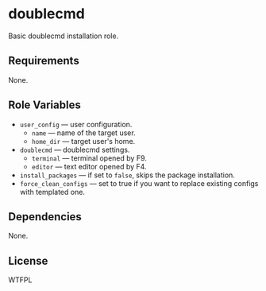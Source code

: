 doublecmd
=========

Basic doublecmd installation role.

Requirements
------------

None.

Role Variables
--------------

* `user_config` &mdash; user configuration.
    * `name` &mdash; name of the target user.
    * `home_dir` &mdash; target user's home.
* `doublecmd` &mdash; doublecmd settings.
    * `terminal` &mdash; terminal opened by F9.
    * `editor` &mdash; text editor opened by F4.
* `install_packages` &mdash; if set to `false`, skips the package installation.
* `force_clean_configs` &mdash; set to true if you want to replace existing configs with templated one.


Dependencies
------------

None.

License
-------

WTFPL
